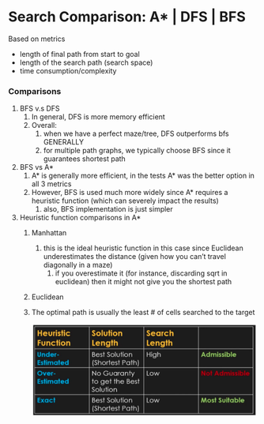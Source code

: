 # Search Comparison: A* | DFS | BFS

Based on metrics

- length of final path from start to goal
- length of the search path (search space)
- time consumption/complexity

### Comparisons

1. BFS v.s DFS
    1. In general, DFS is more memory efficient
    2. Overall:
        1. when we have a perfect maze/tree, DFS outperforms bfs GENERALLY
        2. for multiple path graphs, we typically choose BFS since it guarantees shortest path
2. BFS vs A*
    1. A* is generally more efficient, in the tests A* was the better option in all 3 metrics
    2. However, BFS is used much more widely since A* requires a heuristic function (which can severely impact the results)
        1. also, BFS implementation is just simpler
3. Heuristic function comparisons in A*
    1. Manhattan
        1. this is the ideal heuristic function in this case since Euclidean underestimates the distance (given how you can’t travel diagonally in a maze)
            1. if you overestimate it (for instance, discarding sqrt in euclidean) then it might not give you the shortest path
    2. Euclidean
    3. The optimal path is usually the least # of cells searched to the target
        
        <img src="./images/comparison.png" width="500" />


